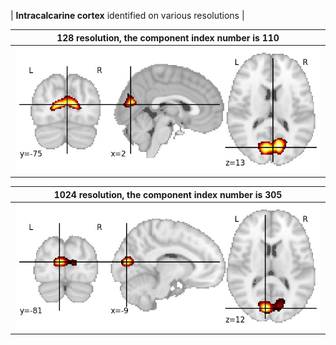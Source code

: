 


| **Intracalcarine cortex** identified on various resolutions |

| 128 resolution, the component index number is 110|  
|:---:|  
| ![Component 128](../128/final/110.jpg "From component 128: Intracalcarine cortex") |

| 1024 resolution, the component index number is 305|  
|:---:|  
| ![Component 1024](../1024/final/305.jpg "From component 1024: Intracalcarine cortex") |